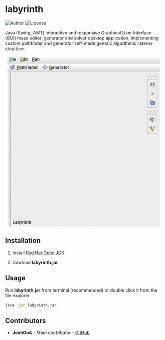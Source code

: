 # labyrinth

![Author](https://img.shields.io/badge/author-josugoar-blue) ![License](https://img.shields.io/badge/license-MIT-green)

Java (Swing, AWT) interactive and responsive Graphical User Interface (GUI) maze editor, generator and solver desktop application, implementing custom pathfinder and generator self-made generic algorithmic listener structure.

<p align="center">
  <img src="media/labyrinth.gif" />
</p>

## Installation

1. Install [Red Hat Open JDK](https://developers.redhat.com/products/openjdk/download?sc_cid=701f2000000RWTnAAO)

2. Dowload **labyrinth.jar**

## Usage

Run **labyrinth.jar** from terminal (recommended) or double click it from the file explorer

```sh
java -jar labyrinth.jar
```

## Contributors

- **JoshGoA** - _Main contributor_ - [GitHub](https://github.com/JoshGoA)
